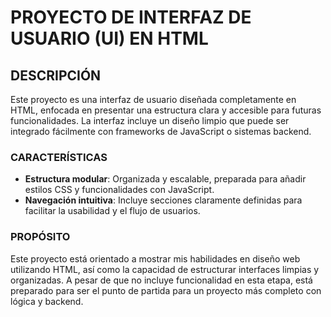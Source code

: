 # PROYECTO DE INTERFAZ DE USUARIO (UI) EN HTML

## DESCRIPCIÓN

Este proyecto es una interfaz de usuario diseñada completamente en HTML, enfocada en presentar una estructura clara y accesible para futuras funcionalidades. La interfaz incluye un diseño limpio que puede ser integrado fácilmente con frameworks de JavaScript o sistemas backend.

### CARACTERÍSTICAS

- **Estructura modular**: Organizada y escalable, preparada para añadir estilos CSS y funcionalidades con JavaScript.
- **Navegación intuitiva**: Incluye secciones claramente definidas para facilitar la usabilidad y el flujo de usuarios.

### PROPÓSITO

Este proyecto está orientado a mostrar mis habilidades en diseño web utilizando HTML, así como la capacidad de estructurar interfaces limpias y organizadas. A pesar de que no incluye funcionalidad en esta etapa, está preparado para ser el punto de partida para un proyecto más completo con lógica y backend.
